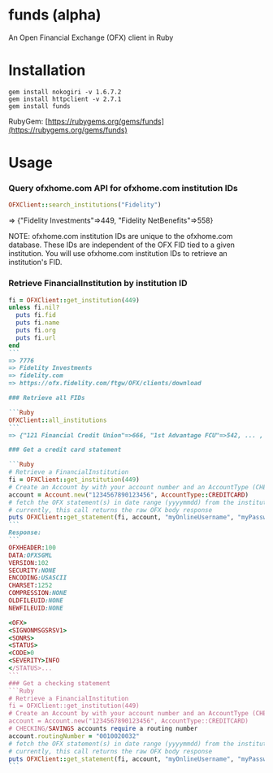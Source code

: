 # funds (alpha)

An Open Financial Exchange (OFX) client in Ruby

# Installation

`gem install nokogiri -v 1.6.7.2`  
`gem install httpclient -v 2.7.1`  
`gem install funds`

RubyGem: [https://rubygems.org/gems/funds](https://rubygems.org/gems/funds)

# Usage

### Query ofxhome.com API for ofxhome.com institution IDs

```Ruby
OFXClient::search_institutions("Fidelity")
```
=> {"Fidelity Investments"=>449, "Fidelity NetBenefits"=>558}

NOTE: ofxhome.com institution IDs are unique to the ofxhome.com database. These IDs are independent of the OFX FID tied to a given institution. You will use ofxhome.com institution IDs to retrieve an institution's FID.

### Retrieve FinancialInstitution by institution ID

````Ruby
fi = OFXClient::get_institution(449)
unless fi.nil?
  puts fi.fid
  puts fi.name
  puts fi.org
  puts fi.url
end
```
=> 7776  
=> Fidelity Investments  
=> fidelity.com  
=> https://ofx.fidelity.com/ftgw/OFX/clients/download

### Retrieve all FIDs

```Ruby
OFXClient::all_institutions
```
=> {"121 Financial Credit Union"=>666, "1st Advantage FCU"=>542, ... , "Zions Bank"=>630, "zWachovia"=>452}

### Get a credit card statement

```Ruby
# Retrieve a FinancialInstitution
fi = OFXClient::get_institution(449)
# Create an Account by with your account number and an AccountType (CHECKING, SAVINGS, MONEYMRKT, CREDITCARD)
account = Account.new("1234567890123456", AccountType::CREDITCARD)
# fetch the OFX statement(s) in date range (yyyymmdd) from the institution
# currently, this call returns the raw OFX body response
puts OFXClient::get_statement(fi, account, "myOnlineUsername", "myPassword", "20151201", "20160115")
```
Response:
```
OFXHEADER:100
DATA:OFXSGML
VERSION:102
SECURITY:NONE
ENCODING:USASCII
CHARSET:1252
COMPRESSION:NONE
OLDFILEUID:NONE
NEWFILEUID:NONE

<OFX>
<SIGNONMSGSRSV1>
<SONRS>
<STATUS>
<CODE>0
<SEVERITY>INFO
</STATUS>...
```
### Get a checking statement
```Ruby
# Retrieve a FinancialInstitution
fi = OFXClient::get_institution(449)
# Create an Account by with your account number and an AccountType (CHECKING, SAVINGS, MONEYMRKT, CREDITCARD)
account = Account.new("1234567890123456", AccountType::CREDITCARD)
# CHECKING/SAVINGS accounts require a routing number
account.routingNumber = "0010020032"
# fetch the OFX statement(s) in date range (yyyymmdd) from the institution
# currently, this call returns the raw OFX body response
puts OFXClient::get_statement(fi, account, "myOnlineUsername", "myPassword", "20151201", "20160115")
```
